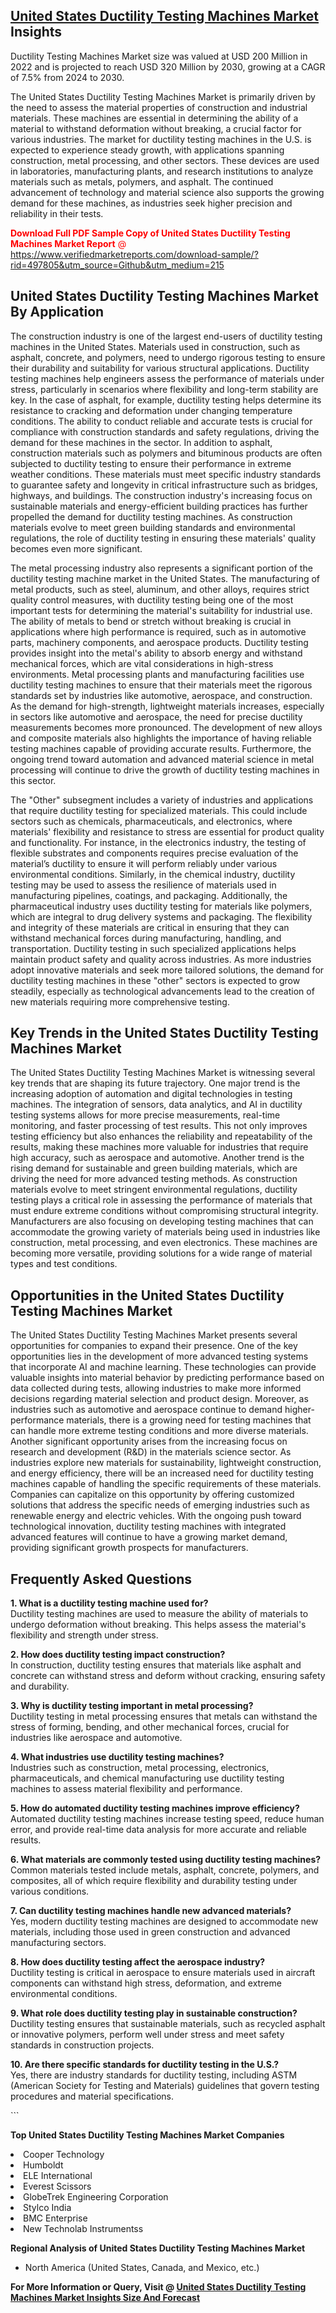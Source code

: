 <h2><a href="https://www.verifiedmarketreports.com/download-sample/?rid=497805&amp;utm_source=Github&amp;utm_medium=215" target="_blank">United States Ductility Testing Machines Market</a> Insights</h2><p>Ductility Testing Machines Market size was valued at USD 200 Million in 2022 and is projected to reach USD 320 Million by 2030, growing at a CAGR of 7.5% from 2024 to 2030.</p><p> <p>The United States Ductility Testing Machines Market is primarily driven by the need to assess the material properties of construction and industrial materials. These machines are essential in determining the ability of a material to withstand deformation without breaking, a crucial factor for various industries. The market for ductility testing machines in the U.S. is expected to experience steady growth, with applications spanning construction, metal processing, and other sectors. These devices are used in laboratories, manufacturing plants, and research institutions to analyze materials such as metals, polymers, and asphalt. The continued advancement of technology and material science also supports the growing demand for these machines, as industries seek higher precision and reliability in their tests. <p><span class=""><span style="color: #ff0000;"><strong>Download Full PDF Sample Copy of United States Ductility Testing Machines Market Report</strong> @ </span><a href="https://www.verifiedmarketreports.com/download-sample/?rid=497805&amp;utm_source=Github&amp;utm_medium=215" target="_blank">https://www.verifiedmarketreports.com/download-sample/?rid=497805&amp;utm_source=Github&amp;utm_medium=215</a></span></p></p> <h2>United States Ductility Testing Machines Market By Application</h2> <p>The construction industry is one of the largest end-users of ductility testing machines in the United States. Materials used in construction, such as asphalt, concrete, and polymers, need to undergo rigorous testing to ensure their durability and suitability for various structural applications. Ductility testing machines help engineers assess the performance of materials under stress, particularly in scenarios where flexibility and long-term stability are key. In the case of asphalt, for example, ductility testing helps determine its resistance to cracking and deformation under changing temperature conditions. The ability to conduct reliable and accurate tests is crucial for compliance with construction standards and safety regulations, driving the demand for these machines in the sector. In addition to asphalt, construction materials such as polymers and bituminous products are often subjected to ductility testing to ensure their performance in extreme weather conditions. These materials must meet specific industry standards to guarantee safety and longevity in critical infrastructure such as bridges, highways, and buildings. The construction industry's increasing focus on sustainable materials and energy-efficient building practices has further propelled the demand for ductility testing machines. As construction materials evolve to meet green building standards and environmental regulations, the role of ductility testing in ensuring these materials' quality becomes even more significant. <p>The metal processing industry also represents a significant portion of the ductility testing machine market in the United States. The manufacturing of metal products, such as steel, aluminum, and other alloys, requires strict quality control measures, with ductility testing being one of the most important tests for determining the material's suitability for industrial use. The ability of metals to bend or stretch without breaking is crucial in applications where high performance is required, such as in automotive parts, machinery components, and aerospace products. Ductility testing provides insight into the metal's ability to absorb energy and withstand mechanical forces, which are vital considerations in high-stress environments. Metal processing plants and manufacturing facilities use ductility testing machines to ensure that their materials meet the rigorous standards set by industries like automotive, aerospace, and construction. As the demand for high-strength, lightweight materials increases, especially in sectors like automotive and aerospace, the need for precise ductility measurements becomes more pronounced. The development of new alloys and composite materials also highlights the importance of having reliable testing machines capable of providing accurate results. Furthermore, the ongoing trend toward automation and advanced material science in metal processing will continue to drive the growth of ductility testing machines in this sector. <p>The "Other" subsegment includes a variety of industries and applications that require ductility testing for specialized materials. This could include sectors such as chemicals, pharmaceuticals, and electronics, where materials' flexibility and resistance to stress are essential for product quality and functionality. For instance, in the electronics industry, the testing of flexible substrates and components requires precise evaluation of the material’s ductility to ensure it will perform reliably under various environmental conditions. Similarly, in the chemical industry, ductility testing may be used to assess the resilience of materials used in manufacturing pipelines, coatings, and packaging. Additionally, the pharmaceutical industry uses ductility testing for materials like polymers, which are integral to drug delivery systems and packaging. The flexibility and integrity of these materials are critical in ensuring that they can withstand mechanical forces during manufacturing, handling, and transportation. Ductility testing in such specialized applications helps maintain product safety and quality across industries. As more industries adopt innovative materials and seek more tailored solutions, the demand for ductility testing machines in these "other" sectors is expected to grow steadily, especially as technological advancements lead to the creation of new materials requiring more comprehensive testing. <h2>Key Trends in the United States Ductility Testing Machines Market</h2> <p>The United States Ductility Testing Machines Market is witnessing several key trends that are shaping its future trajectory. One major trend is the increasing adoption of automation and digital technologies in testing machines. The integration of sensors, data analytics, and AI in ductility testing systems allows for more precise measurements, real-time monitoring, and faster processing of test results. This not only improves testing efficiency but also enhances the reliability and repeatability of the results, making these machines more valuable for industries that require high accuracy, such as aerospace and automotive. Another trend is the rising demand for sustainable and green building materials, which are driving the need for more advanced testing methods. As construction materials evolve to meet stringent environmental regulations, ductility testing plays a critical role in assessing the performance of materials that must endure extreme conditions without compromising structural integrity. Manufacturers are also focusing on developing testing machines that can accommodate the growing variety of materials being used in industries like construction, metal processing, and even electronics. These machines are becoming more versatile, providing solutions for a wide range of material types and test conditions. <h2>Opportunities in the United States Ductility Testing Machines Market</h2> <p>The United States Ductility Testing Machines Market presents several opportunities for companies to expand their presence. One of the key opportunities lies in the development of more advanced testing systems that incorporate AI and machine learning. These technologies can provide valuable insights into material behavior by predicting performance based on data collected during tests, allowing industries to make more informed decisions regarding material selection and product design. Moreover, as industries such as automotive and aerospace continue to demand higher-performance materials, there is a growing need for testing machines that can handle more extreme testing conditions and more diverse materials. Another significant opportunity arises from the increasing focus on research and development (R&D) in the materials science sector. As industries explore new materials for sustainability, lightweight construction, and energy efficiency, there will be an increased need for ductility testing machines capable of handling the specific requirements of these materials. Companies can capitalize on this opportunity by offering customized solutions that address the specific needs of emerging industries such as renewable energy and electric vehicles. With the ongoing push toward technological innovation, ductility testing machines with integrated advanced features will continue to have a growing market demand, providing significant growth prospects for manufacturers. <h2>Frequently Asked Questions</h2> <p><strong>1. What is a ductility testing machine used for?</strong><br> Ductility testing machines are used to measure the ability of materials to undergo deformation without breaking. This helps assess the material's flexibility and strength under stress.</p> <p><strong>2. How does ductility testing impact construction?</strong><br> In construction, ductility testing ensures that materials like asphalt and concrete can withstand stress and deform without cracking, ensuring safety and durability.</p> <p><strong>3. Why is ductility testing important in metal processing?</strong><br> Ductility testing in metal processing ensures that metals can withstand the stress of forming, bending, and other mechanical forces, crucial for industries like aerospace and automotive.</p> <p><strong>4. What industries use ductility testing machines?</strong><br> Industries such as construction, metal processing, electronics, pharmaceuticals, and chemical manufacturing use ductility testing machines to assess material flexibility and performance.</p> <p><strong>5. How do automated ductility testing machines improve efficiency?</strong><br> Automated ductility testing machines increase testing speed, reduce human error, and provide real-time data analysis for more accurate and reliable results.</p> <p><strong>6. What materials are commonly tested using ductility testing machines?</strong><br> Common materials tested include metals, asphalt, concrete, polymers, and composites, all of which require flexibility and durability testing under various conditions.</p> <p><strong>7. Can ductility testing machines handle new advanced materials?</strong><br> Yes, modern ductility testing machines are designed to accommodate new materials, including those used in green construction and advanced manufacturing sectors.</p> <p><strong>8. How does ductility testing affect the aerospace industry?</strong><br> Ductility testing is critical in aerospace to ensure materials used in aircraft components can withstand high stress, deformation, and extreme environmental conditions.</p> <p><strong>9. What role does ductility testing play in sustainable construction?</strong><br> Ductility testing ensures that sustainable materials, such as recycled asphalt or innovative polymers, perform well under stress and meet safety standards in construction projects.</p> <p><strong>10. Are there specific standards for ductility testing in the U.S.?</strong><br> Yes, there are industry standards for ductility testing, including ASTM (American Society for Testing and Materials) guidelines that govern testing procedures and material specifications.</p> ```</p><p><strong>Top United States Ductility Testing Machines Market Companies</strong></p><div data-test-id=""><p><li>Cooper Technology</li><li> Humboldt</li><li> ELE International</li><li> Everest Scissors</li><li> GlobeTrek Engineering Corporation</li><li> Stylco India</li><li> BMC Enterprise</li><li> New Technolab Instrumentss</li></p><div><strong>Regional Analysis of&nbsp;United States Ductility Testing Machines Market</strong></div><ul><li dir="ltr"><p dir="ltr">North America&nbsp;(United States, Canada, and Mexico, etc.)</p></li></ul><p><strong>For More Information or Query, Visit @&nbsp;</strong><strong><a href="https://www.verifiedmarketreports.com/product/ductility-testing-machines-market-szie-and-forecast/?utm_source=Github&amp;utm_medium=215" target="_blank">United States Ductility Testing Machines Market Insights Size And Forecast</a></strong></p></div>
